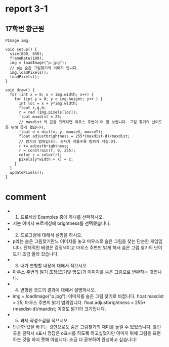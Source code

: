# report 3-1
## 17학번 황근원

```
PImage img;

void setup() {
  size(800, 650);
  frameRate(100);
  img = loadImage("p.jpg");
  // p는 숨은 그림찾기의 이미지 입니다.
  img.loadPixels();
  loadPixels();
}

void draw() {
  for (int x = 0; x < img.width; x++) {
    for (int y = 0; y < img.height; y++ ) {
      int loc = x + y*img.width;
      float r,g,b;
      r = red (img.pixels[loc]);
      float maxdist = 25;
      // maxdist 의 값을 크게하면 마우스 주변이 더 잘 보입니다. 그림 찾기의 난이도를 위해 좁게 했습니다.
      float d = dist(x, y, mouseX, mouseY);
      float adjustbrightness = 255*(maxdist-d)/maxdist;
      // 밝기의 범위입니다. 숫자가 작을수록 범위가 커집니다.
      r += adjustbrightness;
      r = constrain(r, 0, 255);
      color c = color(r);
      pixels[y*width + x] = c;
    }
  }
  updatePixels();
}

```
# comment
* 1. 프로세싱 Examples 중에 하나를 선택하시오.
* 저는 이미지 프로세싱에 brightness를 선택했습니다.
* 2. 프로그램에 대해서 설명을 하시오.
* p라는 숨은 그림찾기란느 이미지를 놓고 마우스로 숨은 그림을 찾는 단순한 게임입니다. 전체적인 배경은 검정색이고 마우스 주변만 밝게 해서 숨은 그림 찾기의 난이도가 조금 올라 갔습니다.
* 3. 내가 변형할 내용에 대해서 적으시오.
* 마우스 주변의 밝기 조정(크기빛 명도)과 이미지를 숨은 그림으로 변환하는 것입니다.
* 4. 변형된 코드의 결과에 대해서 설명하시오.
*   img = loadImage("p.jpg"); 이미지를 숨은 그림 찾기로 바꿉니다. float maxdist = 25; 마우스 주변의 밝기 범위입니다. float adjustbrightness = 255*(maxdist-d)/maxdist; 이것도 밝기의 크기입니다.
* 5. 과제 작성소감을 적으시오.
* 단순한 값을 바꾸는 것만으로도 숨은 그림찾기의 재미를 높일 수 있었습니다. 틀린 곳을 클릭시 x표시 정답은 o표시를 하도록 하고싶었지만
이미지 위에 그림을 표현하는 것을 하지 못해 아쉽니다. 조금 더 공부하여 완성하고 싶습니다!

